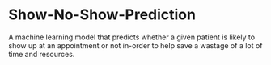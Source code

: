 # Show-No-Show-Prediction
A machine learning model that predicts whether a given patient is likely to show up at an appointment or not in-order to help save a wastage of a lot of time and resources. 
